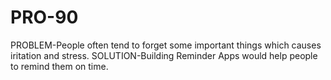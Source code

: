 # PRO-90
PROBLEM-People often tend to forget some important things which causes iritation and stress.
SOLUTION-Building Reminder Apps would help people to remind them on time.

